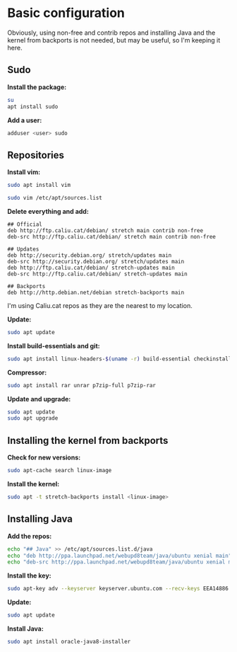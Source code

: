 # Basic configuration
Obviously, using non-free and contrib repos and installing Java and the kernel from backports is not needed, but may be useful, so I'm keeping it here.

## Sudo
**Install the package:**

```bash
su
apt install sudo
```

**Add a user:**

```bash
adduser <user> sudo
```

## Repositories

**Install vim:**

```bash
sudo apt install vim
```

```bash
sudo vim /etc/apt/sources.list
```

**Delete everything and add:**

```text
## Official
deb http://ftp.caliu.cat/debian/ stretch main contrib non-free
deb-src http://ftp.caliu.cat/debian/ stretch main contrib non-free

## Updates
deb http://security.debian.org/ stretch/updates main
deb-src http://security.debian.org/ stretch/updates main
deb http://ftp.caliu.cat/debian/ stretch-updates main
deb-src http://ftp.caliu.cat/debian/ stretch-updates main

## Backports
deb http://http.debian.net/debian stretch-backports main
```

I'm using Caliu.cat repos as they are the nearest to my location.

**Update:**

```bash
sudo apt update
```

**Install build-essentials and git:**

```bash
sudo apt install linux-headers-$(uname -r) build-essential checkinstall make automake cmake autoconf git git-core
```

**Compressor:**

```bash
sudo apt install rar unrar p7zip-full p7zip-rar
```

**Update and upgrade:**

```bash
sudo apt update
sudo apt upgrade
```

## Installing the kernel from backports

**Check for new versions:**

```bash
sudo apt-cache search linux-image
```

**Install the kernel:**

```bash
sudo apt -t stretch-backports install <linux-image>
```

## Installing Java
**Add the repos:**

```bash
echo "## Java" >> /etc/apt/sources.list.d/java
echo "deb http://ppa.launchpad.net/webupd8team/java/ubuntu xenial main" >> /etc/apt/sources.list.d/java
echo "deb-src http://ppa.launchpad.net/webupd8team/java/ubuntu xenial main" >> /etc/apt/sources.list.d/java
```

**Install the key:**

```bash
sudo apt-key adv --keyserver keyserver.ubuntu.com --recv-keys EEA14886
```

**Update:**

```bash
sudo apt update
```

**Install Java:**

```bash
sudo apt install oracle-java8-installer
```
